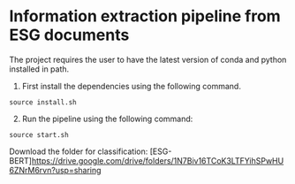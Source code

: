 # Information extraction pipeline from ESG documents 

The project requires the user to have the latest version of conda and python installed in path. 

1. First install the dependencies using the following command. 

```
source install.sh
```

2. Run the pipeline using the following command:

```
source start.sh
```



Download the folder for classification:
[ESG-BERT]https://drive.google.com/drive/folders/1N7Biv16TCoK3LTFYihSPwHU6ZNrM6rvn?usp=sharing